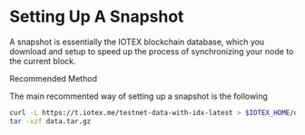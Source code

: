 # Setting Up A Snapshot

A snapshot is essentially the IOTEX blockchain database, which you download and setup to speed up the process of synchronizing your node to the current block.

Recommended Method

The main recommented way of setting up a snapshot is the following

~~~bash
curl -L https://t.iotex.me/testnet-data-with-idx-latest > $IOTEX_HOME/data.tar.gz
tar -xzf data.tar.gz
~~~

